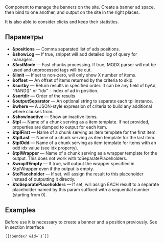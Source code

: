 Component to manage the banners on the site.
Create a banner ad space, then bind to one another, and output on the site in the right places.

It is also able to consider clicks and keep their statistics.

## Параметры
* **&positions** — Comma separated list of ads positions.
* **&showLog** — If true, snippet will add detailed log of query for managers.
* **&fastMode** — Fast chunks processing. If true, MODX parser will not be used and unprocessed tags will be cut.
* **&limit** — If set to non-zero, will only show X number of items.
* **&offset** — An offset of items returned by the criteria to skip.
* **&sortby** — Return results in specified order. It can be any field of byAd, "RAND()" or "idx" - index of ad in position.
* **&sortdir** — Order of the results
* **&outputSeparator** — An optional string to separate each tpl instance.
* **&where** — A JSON-style expression of criteria to build any additional where clauses from.
* **&showInactive** — Show an inactive items.
* **&tpl** — Name of a chunk serving as a item template. If not provided, properties are dumped to output for each item.
* **&tplFirst** — Name of a chunk serving as item template for the first item.
* **&tplLast** — Name of a chunk serving as item template for the last item.
* **&tplOdd** — Name of a chunk serving as item template for items with an odd idx value (see idx property).
* **&tplWrapper** — Name of a chunk serving as a wrapper template for the output. This does not work with toSeparatePlaceholders.
* **&wrapIfEmpty** — If true, will output the wrapper specified in &tplWrapper even if the output is empty.
* **&toPlaceholder** — If set, will assign the result to this placeholder instead of outputting it directly.
* **&toSeparatePlaceholders** — If set, will assign EACH result to a separate placeholder named by this param suffixed with a sequential number (starting from 0).

## Examples
Before use it is necessary to create a banner and a position previously. See in section Interface

```
[[!Sendex? &id=`1`]]
```